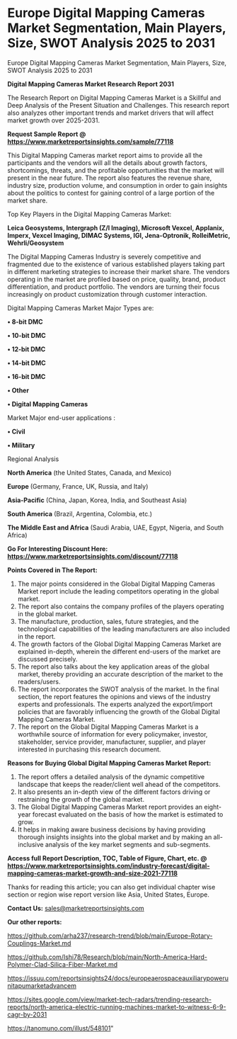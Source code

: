 # Europe Digital Mapping Cameras Market Segmentation, Main Players, Size, SWOT Analysis 2025 to 2031
 Europe Digital Mapping Cameras Market Segmentation, Main Players, Size, SWOT Analysis 2025 to 2031

<strong>Digital Mapping Cameras Market Research Report 2031</strong>

The Research Report on Digital Mapping Cameras Market is a Skillful and Deep Analysis of the Present Situation and Challenges. This research report also analyzes other important trends and market drivers that will affect market growth over 2025-2031.

<strong>Request Sample Report @ <a href=https://www.marketreportsinsights.com/sample/77118>https://www.marketreportsinsights.com/sample/77118</a></strong>

This Digital Mapping Cameras market report aims to provide all the participants and the vendors will all the details about growth factors, shortcomings, threats, and the profitable opportunities that the market will present in the near future. The report also features the revenue share, industry size, production volume, and consumption in order to gain insights about the politics to contest for gaining control of a large portion of the market share.

Top Key Players in the Digital Mapping Cameras Market:

<strong>Leica Geosystems, Intergraph (Z/I Imaging), Microsoft Vexcel, Applanix, Imperx, Vexcel Imaging, DIMAC Systems, IGI, Jena-Optronik, RolleiMetric, Wehrli/Geosystem</strong>

The Digital Mapping Cameras Industry is severely competitive and fragmented due to the existence of various established players taking part in different marketing strategies to increase their market share. The vendors operating in the market are profiled based on price, quality, brand, product differentiation, and product portfolio. The vendors are turning their focus increasingly on product customization through customer interaction.

Digital Mapping Cameras Market Major Types are:

<strong>• 8-bit DMC

• 10-bit DMC

• 12-bit DMC

• 14-bit DMC

• 16-bit DMC

• Other

• Digital Mapping Cameras</strong>

Market Major end-user applications :

<strong>• Civil

• Military</strong>

Regional Analysis

</u><strong><b>North America</b></strong> (the United States, Canada, and Mexico)

<strong><b>Europe </b></strong>(Germany, France, UK, Russia, and Italy)

<strong><b>Asia-Pacific</b></strong> (China, Japan, Korea, India, and Southeast Asia)

<strong><b>South America</b></strong> (Brazil, Argentina, Colombia, etc.)

<strong><b>The Middle East and Africa</b></strong> (Saudi Arabia, UAE, Egypt, Nigeria, and South Africa)

<strong>Go For Interesting Discount Here: <a href=https://www.marketreportsinsights.com/discount/77118>https://www.marketreportsinsights.com/discount/77118</a></strong>

<strong>Points Covered in The Report:</strong>
<ol>
  <li>The major points considered in the Global Digital Mapping Cameras Market report include the leading competitors operating in the global market.</li>
  <li>The report also contains the company profiles of the players operating in the global market.</li>
  <li>The manufacture, production, sales, future strategies, and the technological capabilities of the leading manufacturers are also included in the report.</li>
  <li>The growth factors of the Global Digital Mapping Cameras Market are explained in-depth, wherein the different end-users of the market are discussed precisely.</li>
  <li>The report also talks about the key application areas of the global market, thereby providing an accurate description of the market to the readers/users.</li>
  <li>The report incorporates the SWOT analysis of the market. In the final section, the report features the opinions and views of the industry experts and professionals. The experts analyzed the export/import policies that are favorably influencing the growth of the Global Digital Mapping Cameras Market.</li>
  <li>The report on the Global Digital Mapping Cameras Market is a worthwhile source of information for every policymaker, investor, stakeholder, service provider, manufacturer, supplier, and player interested in purchasing this research document.</li>
</ol>
<strong>Reasons for Buying Global Digital Mapping Cameras Market Report:</strong>

<ol>
  <li>The report offers a detailed analysis of the dynamic competitive landscape that keeps the reader/client well ahead of the competitors.</li>
  <li>It also presents an in-depth view of the different factors driving or restraining the growth of the global market.</li>
  <li>The Global Digital Mapping Cameras Market report provides an eight-year forecast evaluated on the basis of how the market is estimated to grow.</li>
  <li>It helps in making aware business decisions by having providing thorough insights insights into the global market and by making an all-inclusive analysis of the key market segments and sub-segments.</li>
</ol>
<strong>Access full Report Description, TOC, Table of Figure, Chart, etc. @ <a href=https://www.marketreportsinsights.com/industry-forecast/digital-mapping-cameras-market-growth-and-size-2021-77118>https://www.marketreportsinsights.com/industry-forecast/digital-mapping-cameras-market-growth-and-size-2021-77118</a></strong>


Thanks for reading this article; you can also get individual chapter wise section or region wise report version like Asia, United States, Europe.

<strong>Contact Us:</strong>
sales@marketreportsinsights.com

<strong>Our other reports:</strong>

<a href=https://github.com/arha237/research-trend/blob/main/Europe-Rotary-Couplings-Market.md>https://github.com/arha237/research-trend/blob/main/Europe-Rotary-Couplings-Market.md</a>

<a href=https://github.com/Ishi78/Research/blob/main/North-America-Hard-Polymer-Clad-Silica-Fiber-Market.md>https://github.com/Ishi78/Research/blob/main/North-America-Hard-Polymer-Clad-Silica-Fiber-Market.md</a>

<a href=https://issuu.com/reportsinsights24/docs/europeaerospaceauxiliarypowerunitapumarketadvancem>https://issuu.com/reportsinsights24/docs/europeaerospaceauxiliarypowerunitapumarketadvancem</a>

<a href=https://sites.google.com/view/market-tech-radars/trending-research-reports/north-america-electric-running-machines-market-to-witness-6-9-cagr-by-2031>https://sites.google.com/view/market-tech-radars/trending-research-reports/north-america-electric-running-machines-market-to-witness-6-9-cagr-by-2031</a>

<a href=https://tanomuno.com/illust/548101>https://tanomuno.com/illust/548101</a>"
